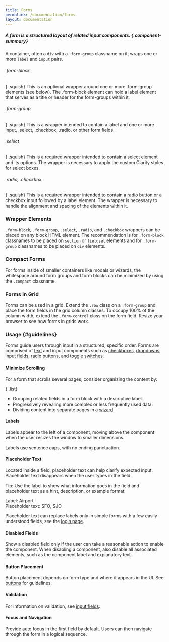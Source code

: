 ```yaml
---
title: Forms
permalink: /documentation/forms
layout: documentation
---
```


##### A form is a structured layout of related input components. {.component-summary}

A container, often a <code class="clr-code">div</code> with a <code class="clr-code">.form-group</code> classname on it, wraps one or more <code class="clr-code">label</code> and <code class="clr-code">input</code> pairs.

###### .form-block

{ .squish}
This is an optional wrapper around one or more .form-group elements (see below). The .form-block element can hold a label element that serves as a title or header for the form-groups within it.

###### .form-group

{ .squish}
This is a wrapper intended to contain a label and one or more input, .select, .checkbox, .radio, or other form fields.

###### .select

{ .squish}
This is a required wrapper intended to contain a select element and its options. The wrapper is necessary to apply the custom Clarity styles for select boxes.

###### .radio, .checkbox

{ .squish}
This is a required wrapper intended to contain a radio button or a checkbox input followed by a label element. The wrapper is necessary to handle the alignment and spacing of the elements within it.

### Wrapper Elements

<code class="clr-code">.form-block</code>, <code class="clr-code">.form-group</code>, <code class="clr-code">.select</code>, <code class="clr-code">.radio</code>, and <code class="clr-code">.checkbox</code> wrappers can be placed on any block HTML element. The recommendation is for <code class="clr-code">.form-block</code> classnames to be placed on <code class="clr-code">section</code> or <code class="clr-code">fieldset</code> elements and for <code class="clr-code">.form-group</code> classnames to be placed on <code class="clr-code">div</code> elements.

<clr-forms-demo-fields></clr-forms-demo-fields>

### Compact Forms

For forms inside of smaller containers like modals or wizards, the whitespace around form groups and form blocks can be minimized by using the <code>.compact</code> classname.

<clr-forms-compact-demo></clr-forms-compact-demo>

### Forms in Grid

Forms can be used in a grid. Extend the <code class="clr-code">.row</code> class on a <code class="clr-code">.form-group</code>
and place the form fields in the grid column classes. To occupy 100% of the column width, extend the <code class="clr-code">.form-control</code> class on the form field. Resize your browser to see how forms in grids work.

<clr-forms-demo-grid></clr-forms-demo-grid>

### Usage {#guidelines}

Forms guide users through input in a structured, specific order.  Forms are comprised of [text](/documentation/typography) and input components such as [checkboxes](/documentation/checkboxes), [dropdowns](/documentation/dropdowns), [input fields](/documentation/input-fields), [radio buttons](/documentation/radios), and [toggle switches](/documentation/toggle-switches).

#### Minimize Scrolling

For a form that scrolls several pages, consider organizing the content by:

{ .list}
- Grouping related fields in a form block with a descriptive label.
- Progressively revealing more complex or less frequently used data.
- Dividing content into separate pages in a [wizard](/documentation/wizards).

#### Labels

Labels appear to the left of a component, moving above the component when the user resizes the window to smaller dimensions.

Labels use sentence caps, with no ending punctuation.

#### Placeholder Text

Located inside a field, placeholder text can help clarify expected input.  Placeholder text disappears when the user types in the field.

Tip: Use the label to show what information goes in the field and placeholder text as a hint, description, or example format:

Label: Airport
<br>
Placeholder text:  SFO, SJO

Placeholder text can replace labels only in simple forms with a few easily-understood fields, see the [login page](/documentation/login).

#### Disabled Fields

Show a disabled field only if the user can take a reasonable action to enable the component.  When disabling a component, also disable all associated elements, such as the component label and explanatory text.

#### Button Placement

Button placement depends on form type and where it appears in the UI.  See [buttons](/documentation/buttons) for guidelines.

#### Validation

For information on validation, see [input fields](/documentation/input-fields).

#### Focus and Navigation

Provide auto focus in the first field by default.  Users can then navigate through the form in a logical sequence.
